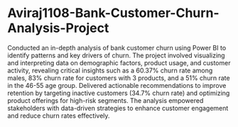 # Aviraj1108-Bank-Customer-Churn-Analysis-Project 

Conducted an in-depth analysis of bank customer churn using Power BI to identify patterns and key drivers of churn. The project involved visualizing and interpreting data on demographic factors, product usage, and customer activity, revealing critical insights such as a 60.37% churn rate among males, 83% churn rate for customers with 3 products, and a 51% churn rate in the 46-55 age group. Delivered actionable recommendations to improve retention by targeting inactive customers (34.7% churn rate) and optimizing product offerings for high-risk segments. The analysis empowered stakeholders with data-driven strategies to enhance customer engagement and reduce churn rates effectively.
